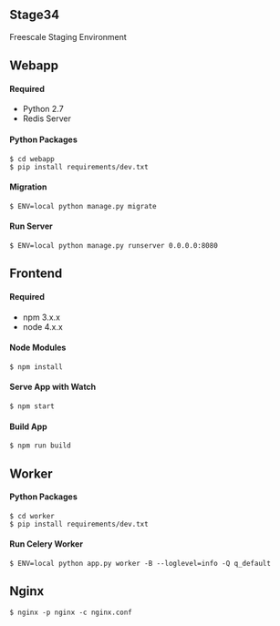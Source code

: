 ## Stage34
Freescale Staging Environment


## Webapp
#### Required
- Python 2.7
- Redis Server

#### Python Packages
```
$ cd webapp
$ pip install requirements/dev.txt
```

#### Migration
```
$ ENV=local python manage.py migrate
```

#### Run Server
```
$ ENV=local python manage.py runserver 0.0.0.0:8080
```

## Frontend
#### Required
- npm 3.x.x
- node 4.x.x

#### Node Modules
```
$ npm install
```

#### Serve App with Watch
```
$ npm start
```

#### Build App
```
$ npm run build
```

## Worker
#### Python Packages
```
$ cd worker
$ pip install requirements/dev.txt
```

#### Run Celery Worker
```
$ ENV=local python app.py worker -B --loglevel=info -Q q_default
```

## Nginx
```
$ nginx -p nginx -c nginx.conf
```
